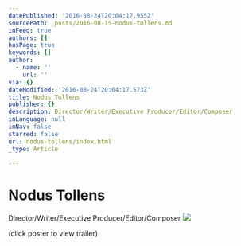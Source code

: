 ```yaml
---
datePublished: '2016-08-24T20:04:17.955Z'
sourcePath: _posts/2016-08-15-nodus-tollens.md
inFeed: true
authors: []
hasPage: true
keywords: []
author:
  - name: ''
    url: ''
via: {}
dateModified: '2016-08-24T20:04:17.573Z'
title: Nodus Tollens
publisher: {}
description: Director/Writer/Executive Producer/Editor/Composer
inLanguage: null
inNav: false
starred: false
url: nodus-tollens/index.html
_type: Article

---
```

# Nodus Tollens

Director/Writer/Executive Producer/Editor/Composer
![](https://s3-us-west-2.amazonaws.com/the-grid-img/p/4cc0e89a0cf404b71cd827619741254ca0674cf5.jpg)

(click poster to view trailer)